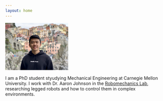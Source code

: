 ```yaml
---
layout: home
---
```


<img src="/assets/img/Picture_of_Head.JPG" alt="Me" width="200"/>

I am a PhD student styudying Mechanical Engineering at Carnegie Mellon University. 
I work with Dr. Aaron Johnson in the [Robomechanics Lab](https://www.cmu.edu/me/robomechanicslab/), researching legged robots and how to control them in complex environments.
